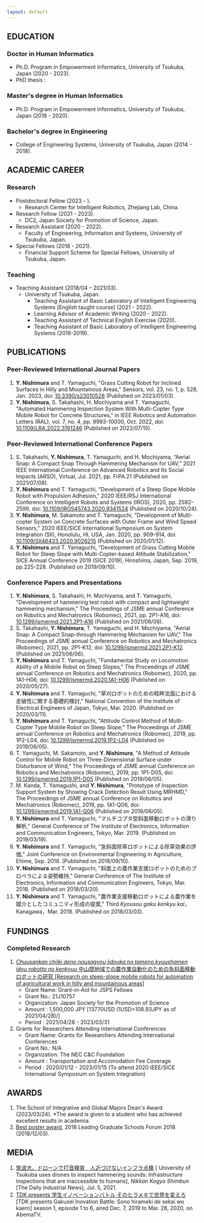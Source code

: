 ```yaml
---
layout: default
---
```


## EDUCATION
### Doctor in Human Informatics
- Ph.D. Program in Empowerment Informatics, University of Tsukuba, Japan (2020 - 2023).
- PhD thesis : 
### Master's degree in Human Informatics
- Ph.D. Program in Empowerment Informatics, University of Tsukuba, Japan (2018 - 2020).
### Bachelor's degree in Engineering
- College of Engineering Systems, University of Tsukuba, Japan (2014 - 2018).

## ACADEMIC CAREER
### Research
- Postdoctoral Fellow (2023 - ).
  - Research Center for Intelligent Robotics, Zhejiang Lab, China.
- Research Fellow (2021 - 2023).
  - DC2, Japan Society for Promotion of Science, Japan.
- Research Assistant (2020 - 2022).
  - Faculty of Engineering, Information and Systems, University of Tsukuba, Japan.
- Special Fellows (2018 - 2021).
  - Financial Support Scheme for Special Fellows, University of Tsukuba, Japan. 

### Teaching
- Teaching Assistant (2018/04 – 2021/03).
  - University of Tsukuba, Japan.
    - Teaching Assistant of Basic Laboratory of Intelligent Engineering Systems \[English taught course\] (2021 - 2022).
    - Learning Advisor of Academic Writing (2020 - 2022).
    - Teaching Assistant of Technical English Exercise (2020).
    - Teaching Assistant of Basic Laboratory of Intelligent Engineering Systems (2018-2019).
    
## PUBLICATIONS
### Peer-Reviewed International Journal Papers
1.  **Y. Nishimura** and T. Yamaguchi, "Grass Cutting Robot for Inclined Surfaces in Hilly and Mountainous Areas," Sensors, vol. 23, no. 1, p. 528, Jan. 2023, doi: [10.3390/s23010528](https://doi.org/10.3390/s23010528) (Published on 2023/01/03).
1.  **Y. Nishimura**, S. Takahashi, H. Mochiyama and T. Yamaguchi, "Automated Hammering Inspection System With Multi-Copter Type Mobile Robot for Concrete Structures," in IEEE Robotics and Automation Letters (RAL), vol. 7, no. 4, pp. 9993-10000, Oct. 2022, doi: [10.1109/LRA.2022.3191246](https://doi.org/10.1109/LRA.2022.3191246) (Published on 2022/07/15).

### Peer-Reviewed International Conference Papers
1.  S. Takahashi, **Y. Nishimura**, T. Yamaguchi, and H. Mochiyama, “Aerial Snap: A Compact Snap Through Hammering Mechanism for UAV,” 2021 IEEE International Conference on Advanced Robotics and Its Social Impacts (ARSO), Virtual, Jul. 2021, pp. FrPA.21 (Published on 2021/07/08).
1.  **Y. Nishimura** and T. Yamaguchi, "Development of a Steep Slope Mobile Robot with Propulsion Adhesion," 2020 IEEE/RSJ International Conference on Intelligent Robots and Systems (IROS), 2020, pp. 2592-2599, doi: [10.1109/IROS45743.2020.9341524](https://doi.org/10.1109/IROS45743.2020.9341524) (Published on 2020/10/24).
1.  **Y. Nishimura**, M. Sakamoto and T. Yamaguchi, "Development of Multi-copter System on Concrete Surfaces with Outer Frame and Wind Speed Sensors," 2020 IEEE/SICE International Symposium on System Integration (SII), Honolulu, HI, USA, Jan. 2020, pp. 909-914, doi: [10.1109/SII46433.2020.9026215](https://doi.org/10.1109/SII46433.2020.9026215) (Published on 2020/01/12).
1.  **Y. Nishimura** and T. Yamaguchi, "Development of Grass Cutting Mobile Robot for Steep Slope with Multi-Copter-based Attitude Stabilization," SICE Annual Conference 2019 (SICE 2019), Hiroshima, Japan, Sep. 2019, pp.225-228. (Published on 2019/09/10).

### Conference Papers and Presentations
1.  **Y. Nishimura**, S. Takahashi, H. Mochiyama, and T. Yamaguchi, "Development of hammering test robot with compact and lightweight hammering mechanism," The Proceedings of JSME annual Conference on Robotics and Mechatronics (Robomec), 2021, pp. 2P1-A16, doi: [10.1299/jsmermd.2021.2P1-A16](https://doi.org/10.1299/jsmermd.2021.2P1-A16) (Published on 2021/06/06).
1.  S. Takahashi, **Y. Nishimura**, T. Yamaguchi, and H. Mochiyama, "Aerial Snap: A Compact Snap-through Hammering Mechanism for UAV," The Proceedings of JSME annual Conference on Robotics and Mechatronics (Robomec), 2021, pp. 2P1-K12, doi: [10.1299/jsmermd.2021.2P1-K12](https://doi.org/10.1299/jsmermd.2021.2P1-K12) (Published on 2021/06/06). 
1.  **Y. Nishimura** and T. Yamaguchi, "Fundamental Study on Locomotion Ability of a Mobile Robot on Steep Slopes," The Proceedings of JSME annual Conference on Robotics and Mechatronics (Robomec), 2020, pp. 1A1-H06, doi: [10.1299/jsmermd.2020.1A1-H06](https://doi.org/10.1299/jsmermd.2020.1A1-H06) (Published on 2020/05/27).
1.  **Y. Nishimura** and T. Yamaguchi, "草刈ロボットのための畦畔法面における走破性に関する基礎的検討," National Convention of the Institute of Electrical Engineers of Japan, Tokyo, Mar. 2020. (Published on 2020/03/11).
1.  **Y. Nishimura** and T. Yamaguchi, "Attitude Control Method of Multi-Copter Type Mobile Robot on Steep Slope," The Proceedings of JSME annual Conference on Robotics and Mechatronics (Robomec), 2019, pp. 1P2-L04, doi: [10.1299/jsmermd.2019.1P2-L04](https://doi.org/10.1299/jsmermd.2019.1P2-L04) (Published on 2019/06/05). 
1.  T. Yamaguchi, M. Sakamoto, and **Y. Nishimura**, "A Method of Attitude Control for Mobile Robot on Three-Dimensional Surface under Disturbance of Wind," The Proceedings of JSME annual Conference on Robotics and Mechatronics (Robomec), 2019, pp. 1P1-D05, doi: [10.1299/jsmermd.2019.1P1-D05](https://doi.org/10.1299/jsmermd.2019.1P1-D05) (Published on 2019/06/05). 
1.  M. Kanda, T. Yamagushi, and **Y. Nishimura**, "Prototype of Inspection Support System by Showing Crack Detection Result Using MRHMD," The Proceedings of JSME annual Conference on Robotics and Mechatronics (Robomec), 2019, pp. 1A1-Q06, doi: [10.1299/jsmermd.2019.1A1-Q06](https://doi.org/10.1299/jsmermd.2019.1A1-Q06) (Published on 2019/06/05).
1.  **Y. Nishimura** and T. Yamaguchi, "マルチコプタ型斜面移動ロボットの滑り解析," General Conference of The Institute of Electronics, Information and Communication Engineers, Tokyo, Mar. 2019. (Published on 2019/03/19).
1.  **Y. Nishimura** and T. Yamaguchi, "急斜面除草ロボットによる除草効果の評価," Joint Conference on Environmental Engineering in Agriculture, Ehime, Sep. 2018. (Published on 2018/09/10).
1.  **Y. Nishimura** and T. Yamaguchi, "斜面上の農作業支援ロボットのためのプロペラによる姿勢維持," General Conference of The Institute of Electronics, Information and Communication Engineers, Tokyo, Mar. 2018. (Published on 2018/03/20).
1.  **Y. Nishimura** and T. Yamaguchi, "農作業支援移動ロボットによる農作業を媒介としたコミュニティ形成の提案," Third _Kyousou gaku kenkyu kai_，Kanagawa，Mar. 2018. (Published on 2018/03/03).

## FUNDINGS
### Completed Research
1.  [_Chuusankan chiiki deno nousagyou jidouka no tameno kyuushamen idou robotto no kenkyuu_ 中山間地域での農作業自動化のための急斜面移動ロボットの研究 \[Research on steep-slope mobile robots for automation of agricultural work in hilly and mountainous areas\]](https://kaken.nii.ac.jp/en/grant/KAKENHI-PROJECT-21J10757/)
    -  Grant Name: Grant-in-Aid for JSPS Fellows
    -  Grant No.: 21J10757
    -  Organization: Japan Society for the Promotion of Science
    -  Amount : 1,500,000 JPY \[13770USD (1USD=108.93JPY as of 2021/04/28)/]
    -  Period : 2021/04/28 - 2023/03/31
1.  Grants for Researchers Attending International Conferences
    -  Grant Name: Grants for Researchers Attending International Conferences
    -  Grant No.: N/A
    -  Organization: The NEC C&C Foundation
    -  Amount : Transportation and Accomodation Fee Coverage
    -  Period : 2020/01/12 - 2023/01/15 (To attend 2020 IEEE/SICE International Symposium on System Integration)

## AWARDS
1.  The School of Integrative and Global Majors Dean's Award (2023/03/24). \*The award is given to a student who has achieved excellent results in academia.
1.  [Best poster award](https://www.emp.tsukuba.ac.jp/4181), 2018 Leading Graduate Schools Forum 2018 (2018/12/03).

## MEDIA
1.  [筑波大、ドローンで打音検査　人近づけないインフラ点検](https://www.nikkan.co.jp/articles/view/00604115) \[ University of Tsukuba uses drones to inspect hammering sounds: Infrastructure inspections that are inaccessible to humans\], _Nikkan Kogyo Shimbun_ \[The Daily Industrial News\], Jul. 5, 2021.
1.  [TDK presents 学生イノベーションバトル そのヒラメキで世界を変えろ](https://abema.tv/channels/special-plus/slots/EaWJiwRNx3yjaX) \[TDK presents Gakusei Inovation Battle: Sono hirameki de sekai wo kaero\]  season 1, episode 1 to 6, aired Dec. 7, 2019 to Mar. 28, 2020, on AbemaTV.

